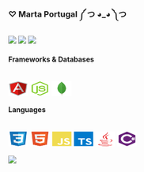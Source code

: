 ###  ♡ Marta Portugal ༼ つ ◕_◕ ༽つ


 
<div> 
  <a href="https://instagram.com/marta_portugall" target="_blank"><img src="https://img.shields.io/badge/-Instagram-%23E4405F?style=for-the-badge&logo=instagram&logoColor=white" target="_blank"></a>
  <a href = "mailto:martaaferreiraa14@gmail.com"><img src="https://img.shields.io/badge/-Gmail-%23333?style=for-the-badge&logo=gmail&logoColor=white" target="_blank"></a>
  <a href="https://www.linkedin.com/in/marta-portugal-aa8269251/" target="_blank"><img src="https://img.shields.io/badge/-LinkedIn-%230077B5?style=for-the-badge&logo=linkedin&logoColor=white" target="_blank"></a> 
</div>

#### Frameworks & Databases
<div style="display: inline_block"><br>

  <img align="center" alt="Angular" height="30" width="40" src="https://raw.githubusercontent.com/devicons/devicon/master/icons/angularjs/angularjs-original.svg">
  <img align="center" alt="nodejs" height="30" width="40" src="https://raw.githubusercontent.com/devicons/devicon/master/icons/nodejs/nodejs-original.svg">
  <img align="center" alt="Js" height="30" width="40" src="https://raw.githubusercontent.com/devicons/devicon/master/icons/mongodb/mongodb-original.svg">

  </div>
  
#### Languages
<div style="display: inline_block"><br>
  <img align="center" alt="CSS" height="30" width="40" src="https://raw.githubusercontent.com/devicons/devicon/master/icons/css3/css3-original.svg">
  <img align="center" alt="HTML" height="30" width="40" src="https://raw.githubusercontent.com/devicons/devicon/master/icons/html5/html5-original.svg">
  <img align="center" alt="Js" height="30" width="40" src="https://raw.githubusercontent.com/devicons/devicon/master/icons/javascript/javascript-plain.svg">
  <img align="center" alt="Ts" height="30" width="40" src="https://raw.githubusercontent.com/devicons/devicon/master/icons/typescript/typescript-plain.svg">
  <img align="center" alt="java" height="30" width="40" src="https://raw.githubusercontent.com/devicons/devicon/master/icons/java/java-plain.svg">
   <img align="center" alt="nodejs" height="30" width="40" src="https://raw.githubusercontent.com/devicons/devicon/master/icons/csharp/csharp-plain.svg">

  </div>

<div style="display: inline_block"><br>
<!-- <a href="https://github.com/marttuga/github-readme-stats">
  <img height=200 align="center" src="https://github-readme-stats.vercel.app/api?username=marttuga&theme=onedark" />
</a> -->
<a href="https://github.com/marttuga/convoychat">
  <img height=200 align="center" src="https://github-readme-stats.vercel.app/api/top-langs?username=marttuga&layout=compact&langs_count=8&card_width=320&theme=onedark" />
</a>
</div>

  


